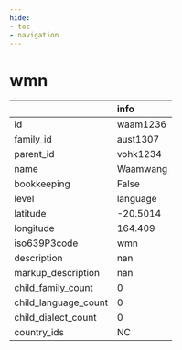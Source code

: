 ```yaml
---
hide:
- toc
- navigation
---
```

# wmn
|                      | info     |
|:---------------------|:---------|
| id                   | waam1236 |
| family_id            | aust1307 |
| parent_id            | vohk1234 |
| name                 | Waamwang |
| bookkeeping          | False    |
| level                | language |
| latitude             | -20.5014 |
| longitude            | 164.409  |
| iso639P3code         | wmn      |
| description          | nan      |
| markup_description   | nan      |
| child_family_count   | 0        |
| child_language_count | 0        |
| child_dialect_count  | 0        |
| country_ids          | NC       |